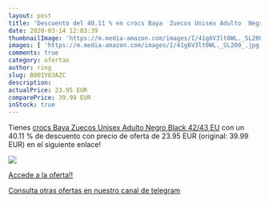 ```yaml
---
layout: post
title: 'Descuento del 40.11 % en crocs Baya  Zuecos Unisex Adulto  Negro '
date: 2020-03-14 12:03:39
thumbnailImage: 'https://m.media-amazon.com/images/I/41g6V3lt0WL._SL200_.jpg'
images: [ 'https://m.media-amazon.com/images/I/41g6V3lt0WL._SL200_.jpg' ]
comments: true
category: ofertas
author: ring
slug: B001V83AZC
description:
actualPrice: 23.95 EUR
comparePrice: 39.99 EUR
inStock: true
---
```


Tienes [crocs Baya  Zuecos Unisex Adulto  Negro  Black   42/43 EU](https://www.amazon.com/dp/B001V83AZC/?tag=redken08-20) con un 40.11 % de descuento con precio de oferta de 23.95 EUR (original: 39.99 EUR) en el siguiente enlace!

[![](https://m.media-amazon.com/images/I/41g6V3lt0WL._SL200_.jpg)](https://www.amazon.com/dp/B001V83AZC/?tag=redken08-20)

[Accede a la oferta!!](https://www.amazon.com/dp/B001V83AZC/?tag=redken08-20)

[Consulta otras ofertas en nuestro canal de telegram](https://t.me/s/ofertas25)
